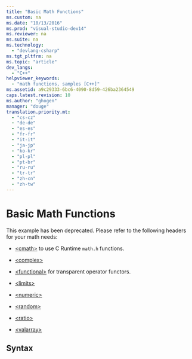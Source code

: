 ```yaml
---
title: "Basic Math Functions"
ms.custom: na
ms.date: "10/13/2016"
ms.prod: "visual-studio-dev14"
ms.reviewer: na
ms.suite: na
ms.technology: 
  - "devlang-csharp"
ms.tgt_pltfrm: na
ms.topic: "article"
dev_langs: 
  - "C++"
helpviewer_keywords: 
  - "math functions, samples [C++]"
ms.assetid: a9c29333-6bc6-4090-8d59-426ba2364549
caps.latest.revision: 10
ms.author: "ghogen"
manager: "douge"
translation.priority.mt: 
  - "cs-cz"
  - "de-de"
  - "es-es"
  - "fr-fr"
  - "it-it"
  - "ja-jp"
  - "ko-kr"
  - "pl-pl"
  - "pt-br"
  - "ru-ru"
  - "tr-tr"
  - "zh-cn"
  - "zh-tw"
---
```

# Basic Math Functions
This example has been deprecated. Please refer to the following headers for your math needs:  
  
-   [\<cmath>](../Topic/%3Ccmath%3E.md) to use C Runtime `math.h` functions.  
  
-   [\<complex>](../Topic/%3Ccomplex%3E.md)  
  
-   [\<functional>](../Topic/%3Cfunctional%3E.md) for transparent operator functors.  
  
-   [\<limits>](../Topic/%3Climits%3E.md)  
  
-   [\<numeric>](../Topic/%3Cnumeric%3E.md)  
  
-   [\<random>](../Topic/%3Crandom%3E.md)  
  
-   [\<ratio>](../Topic/%3Cratio%3E.md)  
  
-   [\<valarray>](../Topic/%3Cvalarray%3E.md)  
  
## Syntax